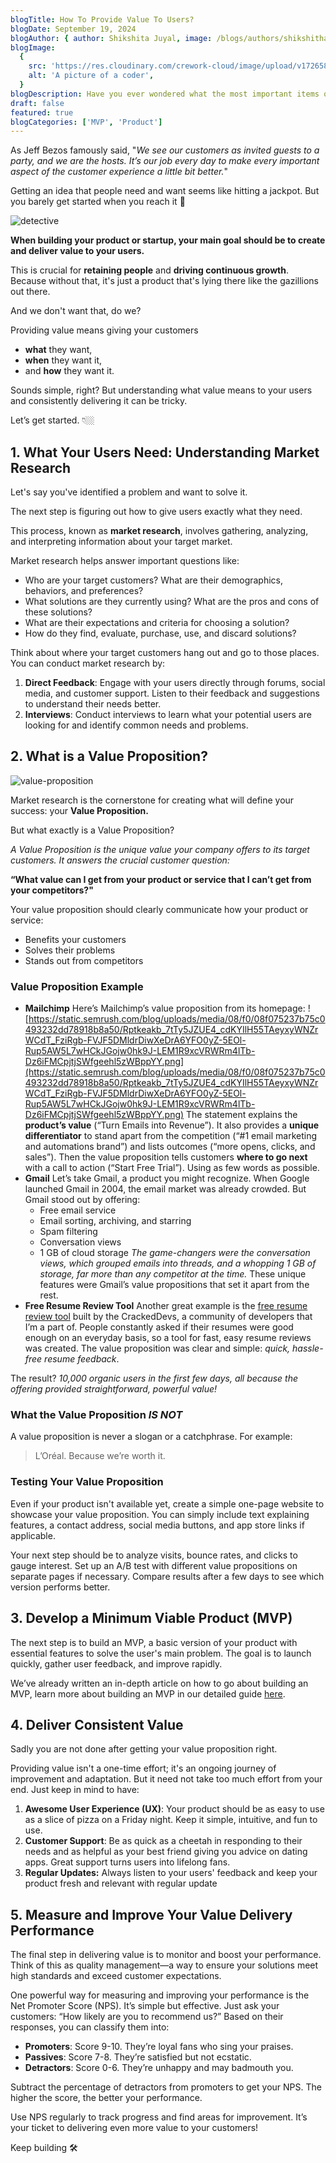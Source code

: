 ```yaml
---
blogTitle: How To Provide Value To Users?
blogDate: September 19, 2024
blogAuthor: { author: Shikshita Juyal, image: /blogs/authors/shikshitha.png }
blogImage:
  {
    src: 'https://res.cloudinary.com/crework-cloud/image/upload/v1726582634/blogs/image_3_b8uw6r.png',
    alt: 'A picture of a coder',
  }
blogDescription: Have you ever wondered what the most important items of life are? Well, wonder no more!
draft: false
featured: true
blogCategories: ['MVP', 'Product']
---
```


As Jeff Bezos famously said, "_We see our customers as invited guests to a party, and we are the hosts. It’s our job every day to make every important aspect of the customer experience a little bit better._"

Getting an idea that people need and want seems like hitting a jackpot. But you barely get started when you reach it 🥲

![detective](https://gifdb.com/images/high/detective-sherlock-holmes-falling-off-building-ta9g47tj2pxhos56.gif)

**When building your product or startup, your main goal should be to create and deliver value to your users.**

This is crucial for **retaining people** and **driving continuous growth**. Because without that, it's just a product that's lying there like the gazillions out there.

And we don't want that, do we?

Providing value means giving your customers

- **what** they want,
- **when** they want it,
- and **how** they want it.

Sounds simple, right? But understanding what value means to your users and consistently delivering it can be tricky.

Let’s get started. 👇🏼

## **1. What Your Users Need: Understanding Market Research**

Let's say you've identified a problem and want to solve it.

The next step is figuring out how to give users exactly what they need.

This process, known as **market research**, involves gathering, analyzing, and interpreting information about your target market.

Market research helps answer important questions like:

- Who are your target customers? What are their demographics, behaviors, and preferences?
- What solutions are they currently using? What are the pros and cons of these solutions?
- What are their expectations and criteria for choosing a solution?
- How do they find, evaluate, purchase, use, and discard solutions?

Think about where your target customers hang out and go to those places. You can conduct market research by:

1. **Direct Feedback**: Engage with your users directly through forums, social media, and customer support. Listen to their feedback and suggestions to understand their needs better.
2. **Interviews**: Conduct interviews to learn what your potential users are looking for and identify common needs and problems.

## **2. What is a Value Proposition?**

![value-proposition](/blogs/value-proposition.png)

Market research is the cornerstone for creating what will define your success: your **Value Proposition.**

But what exactly is a Value Proposition?

_A Value Proposition is the unique value your company offers to its target customers. It answers the crucial customer question:_

**“What value can I get from your product or service that I can’t get from your competitors?"**

Your value proposition should clearly communicate how your product or service:

- Benefits your customers
- Solves their problems
- Stands out from competitors

### **Value Proposition Example**

- **Mailchimp**
  Here’s Mailchimp’s value proposition from its homepage:
  ![https://static.semrush.com/blog/uploads/media/08/f0/08f075237b75c0493232dd78918b8a50/Rptkeakb_7tTy5JZUE4_cdKYIlH55TAeyxyWNZrWCdT_FziRgb-FVJF5DMldrDiwXeDrA6YFO0yZ-5EOl-Rup5AW5L7wHCkJGojw0hk9J-LEM1R9xcVRWRm4lTb-Dz6iFMCpjtjSWfgeehl5zWBppYY.png](https://static.semrush.com/blog/uploads/media/08/f0/08f075237b75c0493232dd78918b8a50/Rptkeakb_7tTy5JZUE4_cdKYIlH55TAeyxyWNZrWCdT_FziRgb-FVJF5DMldrDiwXeDrA6YFO0yZ-5EOl-Rup5AW5L7wHCkJGojw0hk9J-LEM1R9xcVRWRm4lTb-Dz6iFMCpjtjSWfgeehl5zWBppYY.png)
  The statement explains the **product’s value** (“Turn Emails into Revenue”).
  It also provides a **unique differentiator** to stand apart from the competition (“#1 email marketing and automations brand”) and lists outcomes (“more opens, clicks, and sales”).
  Then the value proposition tells customers **where to go next** with a call to action (“Start Free Trial”).
  Using as few words as possible.
- **Gmail**
  Let’s take Gmail, a product you might recognize. When Google launched Gmail in 2004, the email market was already crowded. But Gmail stood out by offering:
  - Free email service
  - Email sorting, archiving, and starring
  - Spam filtering
  - Conversation views
  - 1 GB of cloud storage
    _The game-changers were the conversation views, which grouped emails into threads, and a whopping 1 GB of storage, far more than any competitor at the time._ These unique features were Gmail’s value propositions that set it apart from the rest.
- **Free Resume Review Tool**
  Another great example is the [free resume review tool](http://crackeddevs.com/tools/resume-review) built by the CrackedDevs, a community of developers that I’m a part of.
  People constantly asked if their resumes were good enough on an everyday basis, so a tool for fast, easy resume reviews was created.
  The value proposition was clear and simple: _quick, hassle-free resume feedback_.

The result? _10,000 organic users in the first few days, all because the offering provided straightforward, powerful value!_

### **What the Value Proposition _IS NOT_**

A value proposition is never a slogan or a catchphrase. For example:

> L’Oréal. Because we’re worth it.

### Testing Your Value Proposition

Even if your product isn't available yet, create a simple one-page website to showcase your value proposition. You can simply include text explaining features, a contact address, social media buttons, and app store links if applicable.

Your next step should be to analyze visits, bounce rates, and clicks to gauge interest. Set up an A/B test with different value propositions on separate pages if necessary. Compare results after a few days to see which version performs better.

## **3. Develop a Minimum Viable Product (MVP)**

The next step is to build an MVP, a basic version of your product with essential features to solve the user's main problem. The goal is to launch quickly, gather user feedback, and improve rapidly.

We’ve already written an in-depth article on how to go about building an MVP, learn more about building an MVP in our detailed guide [here](https://www.crework.in/guide/building-mvp).

## **4. Deliver Consistent Value**

Sadly you are not done after getting your value proposition right.

Providing value isn't a one-time effort; it's an ongoing journey of improvement and adaptation. But it need not take too much effort from your end. Just keep in mind to have:

1. **Awesome User Experience (UX)**: Your product should be as easy to use as a slice of pizza on a Friday night. Keep it simple, intuitive, and fun to use.
2. **Customer Support**: Be as quick as a cheetah in responding to their needs and as helpful as your best friend giving you advice on dating apps. Great support turns users into lifelong fans.
3. **Regular Updates:** Always listen to your users' feedback and keep your product fresh and relevant with regular update

## **5. Measure and Improve Your Value Delivery Performance**

The final step in delivering value is to monitor and boost your performance. Think of this as quality management—a way to ensure your solutions meet high standards and exceed customer expectations.

One powerful way for measuring and improving your performance is the Net Promoter Score (NPS). It’s simple but effective. Just ask your customers: “How likely are you to recommend us?” Based on their responses, you can classify them into:

- **Promoters**: Score 9-10. They’re loyal fans who sing your praises.
- **Passives**: Score 7-8. They’re satisfied but not ecstatic.
- **Detractors**: Score 0-6. They’re unhappy and may badmouth you.

Subtract the percentage of detractors from promoters to get your NPS. The higher the score, the better your performance.

Use NPS regularly to track progress and find areas for improvement. It’s your ticket to delivering even more value to your customers!

Keep building 🛠️
